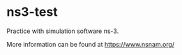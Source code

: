 # ns3-test
Practice with simulation software ns-3.

More information can be found at https://www.nsnam.org/
